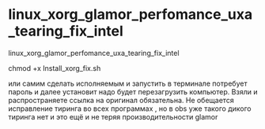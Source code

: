 # linux_xorg_glamor_perfomance_uxa_tearing_fix_intel
linux_xorg_glamor_perfomance_uxa_tearing_fix_intel

chmod +x Install_xorg_fix.sh

или самим сделать исполняемым и запустить в терминале потребует пароль и далее установит надо будет перезагрузить компьютер.
Взяли и распространяете ссылка на оригинал обязательна.
Не обещается исправление тиринга во всех программах , но в obs уже такого дикого тиринга нет и это ещё и не теряя производительности glamor
